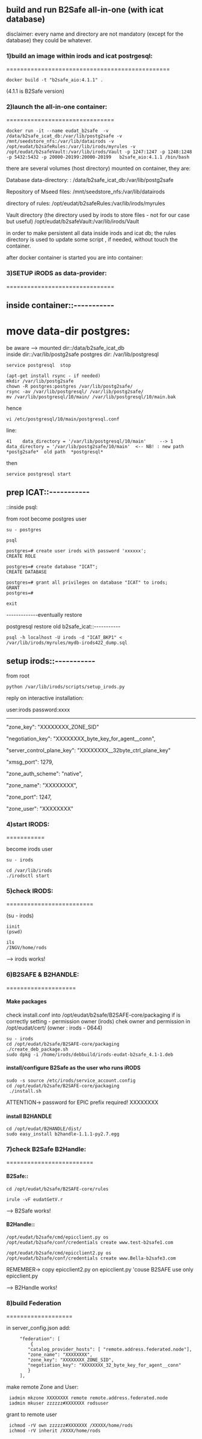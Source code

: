 

## build and run B2Safe all-in-one (with icat database)



disclaimer: every name and directory are not mandatory (except for the database) they could be whatever.

### 1)build an image within irods and icat postrgesql:
===============================================
```
docker build -t "b2safe_aio:4.1.1" .
```
(4.1.1 is B2Safe version)

### 2)launch the all-in-one container:
===============================
```
docker run -it --name eudat_b2safe  -v /data/b2safe_icat_db:/var/lib/postg2safe -v /mnt/seedstore_nfs:/var/lib/datairods -v /opt/eudat/b2safeRules:/var/lib/irods/myrules -v /opt/eudat/b2safeVault:/var/lib/irods/Vault -p 1247:1247 -p 1248:1248 -p 5432:5432 -p 20000-20199:20000-20199   b2safe_aio:4.1.1 /bin/bash
```

there are several volumes (host directory) mounted on container, they are:

Database data-directory:
<host path> : <container path>
/data/b2safe_icat_db:/var/lib/postg2safe

Repository of Mseed files:
/mnt/seedstore_nfs:/var/lib/datairods

directory of rules:
/opt/eudat/b2safeRules:/var/lib/irods/myrules

Vault directory (the directory used by irods to store files - not for our case but useful)
/opt/eudat/b2safeVault:/var/lib/irods/Vault

in order to make persistent all data inside irods and icat db;
the rules directory is used to update some script , if needed, without touch the container.

 after docker container is started you are into container:

### 3)SETUP iRODS as data-provider:
===============================

inside container::-----------
-----------------------------

move data-dir postgres:
======================
be aware --> 
mounted dir::/data/b2safe_icat_db  
inside dir::/var/lib/postg2safe 
postgres dir: /var/lib/postgresql

```
service postgresql  stop

(apt-get install rsync - if needed)
mkdir /var/lib/postg2safe
chown -R postgres:postgres /var/lib/postg2safe/
rsync -av /var/lib/postgresql/ /var/lib/postg2safe/
mv /var/lib/postgresql/10/main/ /var/lib/postgresql/10/main.bak
```
hence
```
vi /etc/postgresql/10/main/postgresql.conf 
```
line:
```
41    data_directory = '/var/lib/postgresql/10/main'     --> 1 data_directory = '/var/lib/postg2safe/10/main'  <-- NB! : new path *postg2safe*  old path  *postgresql*
```

then
```
service postgresql start
```
prep ICAT::-----------
----------------------



::inside psql:

from root become postgres user
```
su - postgres

psql

postgres=# create user irods with password 'xxxxxx';
CREATE ROLE

postgres=# create database "ICAT";
CREATE DATABASE

postgres=# grant all privileges on database "ICAT" to irods;
GRANT
postgres=# 

exit
```

-------------eventually restore


postgresql restore old b2safe_icat::-----------
```
psql -h localhost -U irods -d "ICAT_BKP1" <  /var/lib/irods/myrules/mydb-irods422_dump.sql
```



setup irods::-----------
------------------------
from root
```
python /var/lib/irods/scripts/setup_irods.py
```
reply on interactive installation:

user:irods password:xxxx 

-------------------------------------------
"zone_key": "XXXXXXXX_ZONE_SID"

"negotiation_key": "XXXXXXXX_byte_key_for_agent__conn",

"server_control_plane_key": "XXXXXXXX__32byte_ctrl_plane_key"

"xmsg_port": 1279,

"zone_auth_scheme": "native",

"zone_name": "XXXXXXXX",

"zone_port": 1247,

"zone_user": "XXXXXXXX"


### 4)start IRODS:
===========

become irods user
```
su - irods

cd /var/lib/irods
./irodsctl start
```

### 5)check IRODS:
=========================

(su - irods)
```
iinit
(pswd)

ils 
/INGV/home/rods
```
--> irods works!


### 6)B2SAFE & B2HANDLE:
====================

#### Make packages

check install.conf into /opt/eudat/b2safe/B2SAFE-core/packaging if is correctly setting - permission owner (irods)
chek owner and permission in /opt/eudat/cert/ (owner : irods  - 0644)
```
su - irods
cd /opt/eudat/b2safe/B2SAFE-core/packaging
./create_deb_package.sh
sudo dpkg -i /home/irods/debbuild/irods-eudat-b2safe_4.1-1.deb
```

#### install/configure B2Safe as the user who runs iRODS
```
sudo -s source /etc/irods/service_account.config
cd /opt/eudat/b2safe/B2SAFE-core/packaging
 ./install.sh
 ```
 ATTENTION-> password for EPIC prefix required! XXXXXXXX

#### install B2HANDLE
```
cd /opt/eudat/B2HANDLE/dist/
sudo easy_install b2handle-1.1.1-py2.7.egg
```

### 7)check B2Safe B2Handle:
=========================

#### B2Safe::
```
cd /opt/eudat/b2safe/B2SAFE-core/rules

irule -vF eudatGetV.r
```
--> B2Safe works!


#### B2Handle::
```
/opt/eudat/b2safe/cmd/epicclient.py os /opt/eudat/b2safe/conf/credentials create www.test-b2safe1.com

/opt/eudat/b2safe/cmd/epicclient2.py os /opt/eudat/b2safe/conf/credentials create www.Bella-b2safe3.com
```
REMEMBER-> copy epicclient2.py on epicclient.py 'couse B2SAFE use only epicclient.py 

--> B2Handle works!



### 8)build Federation
===================

in server_config.json add:

```
     "federation": [
         {
        "catalog_provider_hosts": [ "remote.address.federated.node"],
        "zone_name": "XXXXXXXX",
        "zone_key": "XXXXXXXX_ZONE_SID",
        "negotiation_key": "XXXXXXXX_32_byte_key_for_agent__conn"
        }
     ],
```


make remote Zone and User:
```
 iadmin mkzone XXXXXXXX remote remote.address.federated.node
 iadmin mkuser zzzzzz#XXXXXXX rodsuser
```
grant to remote user
```
 ichmod -rV own zzzzzz#XXXXXXX /XXXXX/home/rods
 ichmod -rV inherit /XXXX/home/rods
```



